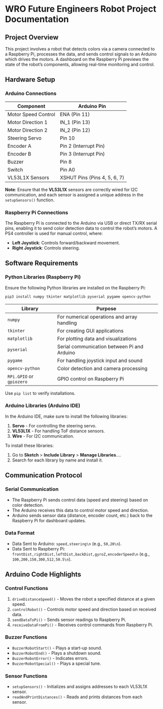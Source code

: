 # WRO Future Engineers Robot Project Documentation

## Project Overview

This project involves a robot that detects colors via a camera connected to a Raspberry Pi, processes the data, and sends control signals to an Arduino which drives the motors. A dashboard on the Raspberry Pi previews the state of the robot’s components, allowing real-time monitoring and control.

## Hardware Setup

### Arduino Connections

| Component           | Arduino Pin |
|---------------------|-------------|
| Motor Speed Control | ENA (Pin 11)|
| Motor Direction 1   | IN_1 (Pin 13) |
| Motor Direction 2   | IN_2 (Pin 12) |
| Steering Servo      | Pin 10 |
| Encoder A           | Pin 2 (Interrupt Pin) |
| Encoder B           | Pin 3 (Interrupt Pin) |
| Buzzer              | Pin 8 |
| Switch              | Pin A0 |
| VL53L1X Sensors     | XSHUT Pins (Pins 4, 5, 6, 7) |

**Note**: Ensure that the **VL53L1X** sensors are correctly wired for I2C communication, and each sensor is assigned a unique address in the `setupSensors()` function.

### Raspberry Pi Connections

The Raspberry Pi is connected to the Arduino via USB or direct TX/RX serial pins, enabling it to send color detection data to control the robot’s motors. A PS4 controller is used for manual control, where:

- **Left Joystick**: Controls forward/backward movement.
- **Right Joystick**: Controls steering.

## Software Requirements

### Python Libraries (Raspberry Pi)

Ensure the following Python libraries are installed on the Raspberry Pi:

```bash
pip3 install numpy tkinter matplotlib pyserial pygame opencv-python
```

| Library             | Purpose |
|---------------------|-------------|
| `numpy` | For numerical operations and array handling |
| `tkinter` | For creating GUI applications |
| `matplotlib` | For plotting data and visualizations |
| `pyserial` | Serial communication between Pi and Arduino|
| `pygame` | For handling joystick input and sound |
| `opencv-python`   | Color detection and camera processing |
| `RPi.GPIO` or `gpiozero`   | GPIO control on Raspberry Pi |
	
Use `pip list` to verify installations.

### Arduino Libraries (Arduino IDE)
In the Arduino IDE, make sure to install the following libraries:
1. **Servo** - For controlling the steering servo.
2. **VL53L1X** - For handling ToF distance sensors.
3. **Wire** - For I2C communication.
   
To install these libraries:
1. Go to __Sketch__ > __Include Library__ > __Manage Libraries__….
2. Search for each library by name and install it.

## Communication Protocol
### Serial Communication
- The Raspberry Pi sends control data (speed and steering) based on color detection.
- The Arduino receives this data to control motor speed and direction.
- Arduino sends sensor data (distance, encoder count, etc.) back to the Raspberry Pi for dashboard updates.

### Data Format
- Data Sent to Arduino: `speed,steering\n` (e.g., `50,20\n`).
- Data Sent to Raspberry Pi: `frontDist,rightDist,leftDist,backDist,gyroZ,encoderSpeed\n` (e.g., `100,200,150,300,512,50.5\n`).
  
## Arduino Code Highlights
### Control Functions
1. `driveDistanceSpeed()` - Moves the robot a specified distance at a given speed.
2. `controlRobot()` - Controls motor speed and direction based on received data.
3. `sendDataToPi()` - Sends sensor readings to Raspberry Pi.
4. `receiveDataFromPi()` - Receives control commands from Raspberry Pi.
   
### Buzzer Functions
- `BuzzerRobotStart()` - Plays a start-up sound.
- `BuzzerRobotEnd()` - Plays a shutdown sound.
- `BuzzerRobotError()` - Indicates errors.
- `BuzzerRobotSpecial()` - Plays a special tune.

### Sensor Functions
- `setupSensors()` - Initializes and assigns addresses to each VL53L1X sensor.
- `readAndPrintDistances()` - Reads and prints distances from each sensor.
